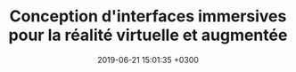 ---
title: "Conception d'interfaces immersives pour la réalité virtuelle et augmentée"
date:   2019-06-21 15:01:35 +0300
targeturl: "https://www.youtube.com/watch?v=k0tdGOsOXxo"
description: "Vidéo de la conférence faite lors des FLUPA UX Days 2019 à la Cité des Sciences et de l'Industrie de Paris."
tags: [Conférence]
---